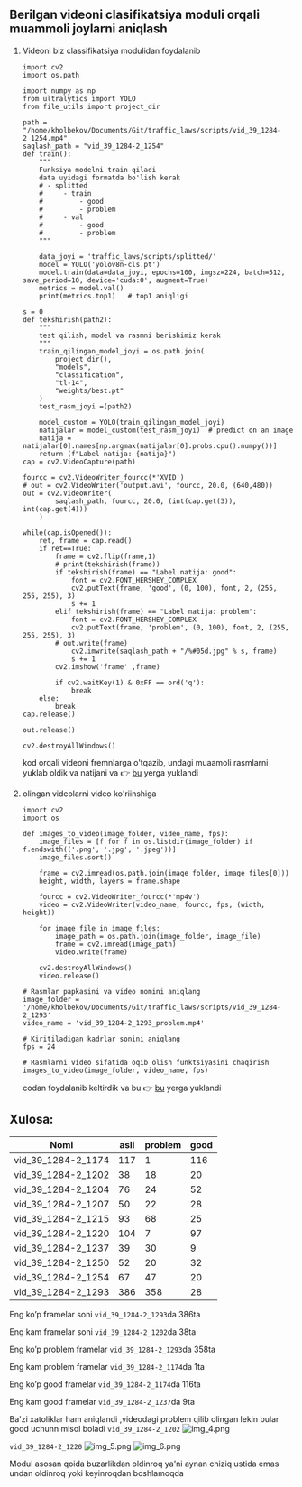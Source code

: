 ## Berilgan videoni clasifikatsiya moduli orqali muammoli joylarni aniqlash

1. Videoni biz classifikatsiya modulidan foydalanib
    ```doctest
    import cv2
    import os.path
    
    import numpy as np
    from ultralytics import YOLO
    from file_utils import project_dir
    
    path = "/home/kholbekov/Documents/Git/traffic_laws/scripts/vid_39_1284-2_1254.mp4"
    saqlash_path = "vid_39_1284-2_1254"
    def train():
        """
        Funksiya modelni train qiladi
        data uyidagi formatda bo'lish kerak
        # - splitted
        #     - train
        #         - good
        #         - problem
        #     - val
        #         - good
        #         - problem
        """
    
        data_joyi = 'traffic_laws/scripts/splitted/'
        model = YOLO('yolov8n-cls.pt')
        model.train(data=data_joyi, epochs=100, imgsz=224, batch=512, save_period=10, device='cuda:0', augment=True)
        metrics = model.val()
        print(metrics.top1)   # top1 aniqligi
    
    s = 0
    def tekshirish(path2):
        """
        test qilish, model va rasmni berishimiz kerak
        """
        train_qilingan_model_joyi = os.path.join(
            project_dir(),
            "models",
            "classification",
            "tl-14",
            "weights/best.pt"
        )
        test_rasm_joyi =(path2)
    
        model_custom = YOLO(train_qilingan_model_joyi)
        natijalar = model_custom(test_rasm_joyi)  # predict on an image
        natija = natijalar[0].names[np.argmax(natijalar[0].probs.cpu().numpy())]
        return (f"Label natija: {natija}")
    cap = cv2.VideoCapture(path)
    
    fourcc = cv2.VideoWriter_fourcc(*'XVID')
    # out = cv2.VideoWriter('output.avi', fourcc, 20.0, (640,480))
    out = cv2.VideoWriter(
            saqlash_path, fourcc, 20.0, (int(cap.get(3)), int(cap.get(4)))
        )
    
    while(cap.isOpened()):
        ret, frame = cap.read()
        if ret==True:
            frame = cv2.flip(frame,1)
            # print(tekshirish(frame))
            if tekshirish(frame) == "Label natija: good":
                font = cv2.FONT_HERSHEY_COMPLEX
                cv2.putText(frame, 'good', (0, 100), font, 2, (255, 255, 255), 3)
                s += 1
            elif tekshirish(frame) == "Label natija: problem":
                font = cv2.FONT_HERSHEY_COMPLEX
                cv2.putText(frame, 'problem', (0, 100), font, 2, (255, 255, 255), 3)
            # out.write(frame)
                cv2.imwrite(saqlash_path + "/%#05d.jpg" % s, frame)
                s += 1
            cv2.imshow('frame' ,frame)
    
            if cv2.waitKey(1) & 0xFF == ord('q'):
                break
        else:
            break
    cap.release()
    
    out.release()
    
    cv2.destroyAllWindows()
    ```
   kod orqali videoni fremnlarga o'tqazib, undagi muaamoli rasmlarni yuklab oldik va natijani va
   👉 [bu](https://drive.google.com/drive/folders/1TyijJpv5I1dOFQlUJkKayGSAhYv015n4) yerga yuklandi

2. olingan videolarni video ko'riinshiga
    ```doctest
    import cv2
    import os
    
    def images_to_video(image_folder, video_name, fps):
        image_files = [f for f in os.listdir(image_folder) if f.endswith(('.png', '.jpg', '.jpeg'))]
        image_files.sort()
    
        frame = cv2.imread(os.path.join(image_folder, image_files[0]))
        height, width, layers = frame.shape
    
        fourcc = cv2.VideoWriter_fourcc(*'mp4v')
        video = cv2.VideoWriter(video_name, fourcc, fps, (width, height))
    
        for image_file in image_files:
            image_path = os.path.join(image_folder, image_file)
            frame = cv2.imread(image_path)
            video.write(frame)
    
        cv2.destroyAllWindows()
        video.release()
    
    # Rasmlar papkasini va video nomini aniqlang
    image_folder = '/home/kholbekov/Documents/Git/traffic_laws/scripts/vid_39_1284-2_1293'
    video_name = 'vid_39_1284-2_1293_problem.mp4'
    
    # Kiritiladigan kadrlar sonini aniqlang
    fps = 24
    
    # Rasmlarni video sifatida oqib olish funktsiyasini chaqirish
    images_to_video(image_folder, video_name, fps)
    
    ```
   codan foydalanib keltirdik va bu 👉 [bu](https://drive.google.com/drive/folders/1lPyXneWOwdVV4Qq-eP9mFpMcaoo-McxF)
   yerga yuklandi

## Xulosa:

| Nomi               | asli | problem | good |
|--------------------|------|---------|------|
| vid_39_1284-2_1174 | 117  | 1       | 116  |
| vid_39_1284-2_1202 | 38   | 18      | 20   |
| vid_39_1284-2_1204 | 76   | 24      | 52   |
| vid_39_1284-2_1207 | 50   | 22      | 28   |
| vid_39_1284-2_1215 | 93   | 68      | 25   |
| vid_39_1284-2_1220 | 104  | 7       | 97   |
| vid_39_1284-2_1237 | 39   | 30      | 9    |
| vid_39_1284-2_1250 | 52   | 20      | 32   |
| vid_39_1284-2_1254 | 67   | 47      | 20   |
| vid_39_1284-2_1293 | 386  | 358     | 28   |

Eng ko’p framelar soni `vid_39_1284-2_1293`da 386ta

Eng kam framelar soni `vid_39_1284-2_1202`da 38ta

Eng ko’p problem framelar `vid_39_1284-2_1293`da 358ta

Eng kam problem framelar `vid_39_1284-2_1174`da 1ta

Eng ko’p good framelar `vid_39_1284-2_1174`da 116ta

Eng kam good framelar `vid_39_1284-2_1237`da 9ta

Ba'zi xatoliklar ham aniqlandi ,videodagi problem qilib olingan lekin bular good uchunn misol boladi
`vid_39_1284-2_1202` 
![img_4.png](img_4.png)

`vid_39_1284-2_1220` 
![img_5.png](img_5.png)
![img_6.png](img_6.png)

Modul asosan qoida buzarlikdan oldinroq ya'ni aynan chiziq ustida emas undan oldinroq yoki keyinroqdan boshlamoqda